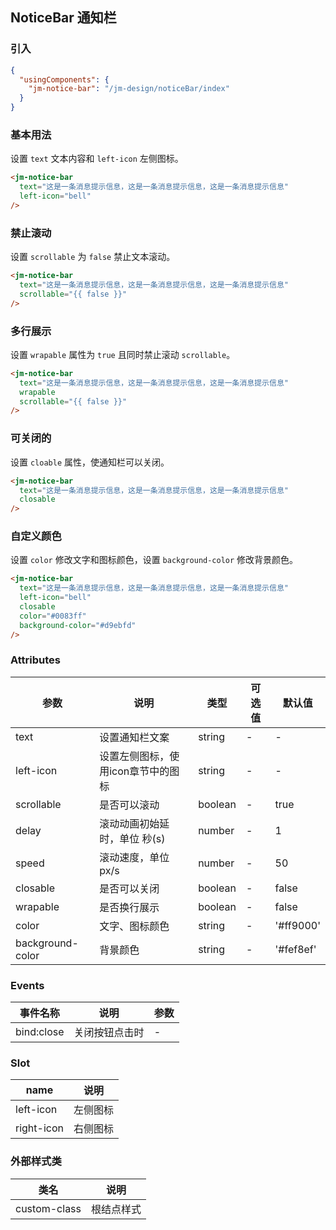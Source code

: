 ## NoticeBar 通知栏

### 引入

```json
{
  "usingComponents": {
    "jm-notice-bar": "/jm-design/noticeBar/index"
  }
}
```

### 基本用法

设置 `text` 文本内容和 `left-icon` 左侧图标。

```html
<jm-notice-bar
  text="这是一条消息提示信息，这是一条消息提示信息，这是一条消息提示信息"
  left-icon="bell"
/>
```

### 禁止滚动

设置 `scrollable` 为 `false` 禁止文本滚动。

```html
<jm-notice-bar
  text="这是一条消息提示信息，这是一条消息提示信息，这是一条消息提示信息"
  scrollable="{{ false }}"
/>
```

### 多行展示

设置 `wrapable` 属性为 `true` 且同时禁止滚动 `scrollable`。

```html
<jm-notice-bar
  text="这是一条消息提示信息，这是一条消息提示信息，这是一条消息提示信息"
  wrapable
  scrollable="{{ false }}"
/>
```

### 可关闭的

设置 `cloable` 属性，使通知栏可以关闭。

```html
<jm-notice-bar
  text="这是一条消息提示信息，这是一条消息提示信息，这是一条消息提示信息"
  closable
/>
```

### 自定义颜色

设置 `color` 修改文字和图标颜色，设置 `background-color` 修改背景颜色。

```html
<jm-notice-bar
  text="这是一条消息提示信息，这是一条消息提示信息，这是一条消息提示信息"
  left-icon="bell"
  closable
  color="#0083ff"
  background-color="#d9ebfd"
/>
```

### Attributes

| 参数      | 说明                                 | 类型      | 可选值       | 默认值   |
|---------- |------------------------------------ |---------- |------------- |-------- |
| text | 设置通知栏文案 | string | - | - |
| left-icon | 设置左侧图标，使用icon章节中的图标 | string | - | - |
| scrollable | 是否可以滚动 | boolean | - | true |
| delay | 滚动动画初始延时，单位 秒(s) | number | - | 1 |
| speed | 滚动速度，单位 px/s | number | - | 50 |
| closable | 是否可以关闭 | boolean | - | false |
| wrapable | 是否换行展示 | boolean | - | false |
| color | 文字、图标颜色 | string | - | '#ff9000' |
| background-color | 背景颜色 | string | - | '#fef8ef' |

### Events

| 事件名称      | 说明                                 | 参数     |
|------------- |------------------------------------ |--------- |
| bind:close | 关闭按钮点击时 | - |

### Slot

| name      | 说明       |
|------------- |----------- |
| left-icon | 左侧图标 |
| right-icon | 右侧图标 |

### 外部样式类

| 类名     | 说明                |
|---------|---------------------|
| custom-class | 根结点样式 |

